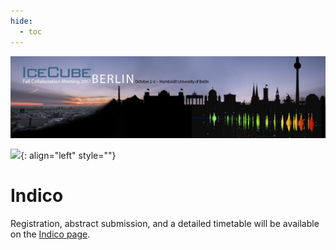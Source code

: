 ```yaml
---
hide:
  - toc
---
```


![2017 Fall Collaboration Meeting](Final-IceCubeCollabBerlin_web-header%20%281%29.jpg)


![ ](indico.jpg){: align="left" style=""}

# Indico

Registration, abstract submission, and a detailed timetable will be available on the [Indico page](https://events.icecube.wisc.edu/conferenceDisplay.py?confId=90).
